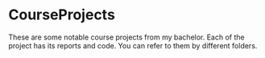 # CourseProjects
These are some notable course projects from my bachelor.
Each of the project has its reports and code. You can refer to them by different folders.



